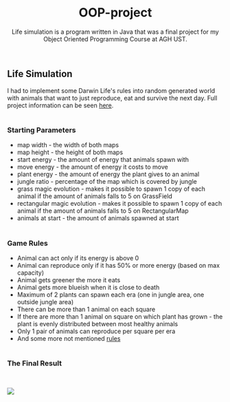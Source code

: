 
<h1 align="center"> OOP-project </h1>

<p align="center">Life simulation is a program written in Java that was a final project for my Object Oriented Programming Course at AGH UST.</p>
<br>
<h2> Life Simulation </h2>

I had to implement some Darwin Life's rules into random generated world with animals that want to just reproduce, eat and survive the next day.
Full project information can be seen [here](https://github.com/apohllo/obiektowe-lab/tree/master/proj1).
#
<h3>Starting Parameters</h3>

* map width - the width of both maps
* map height - the height of both maps
* start energy - the amount of energy that animals spawn with
* move energy - the amount of energy it costs to move
* plant energy - the amount of energy the plant gives to an animal
* jungle ratio - percentage of the map which is covered by jungle
* grass magic evolution - makes it possible to spawn 1 copy of each animal if the amount of animals falls to 5 on GrassField
* rectangular magic evolution - makes it possible to spawn 1 copy of each animal if the amount of animals falls to 5 on RectangularMap
* animals at start - the amount of animals spawned at start
#
<h3>Game Rules</h3>

* Animal can act only if its energy is above 0
* Animal can reproduce only if it has 50% or more energy (based on max capacity)
* Animal gets greener the more it eats
* Animal gets more blueish when it is close to death
* Maximum of 2 plants can spawn each era (one in jungle area, one outside jungle area)
* There can be more than 1 animal on each square
* If there are more than 1 animal on square on which plant has grown - the plant is evenly distributed between most healthy animals
* Only 1 pair of animals can reproduce per square per era
* And some more not mentioned [rules](https://github.com/apohllo/obiektowe-lab/tree/master/proj1)
#

<h3>The Final Result</h3>
<br>

![](https://drive.google.com/file/d/1Pkeq0pEFUJ4RNILWK0KwBYNziOvLGRWw/view?usp=sharing)
![]()



    

